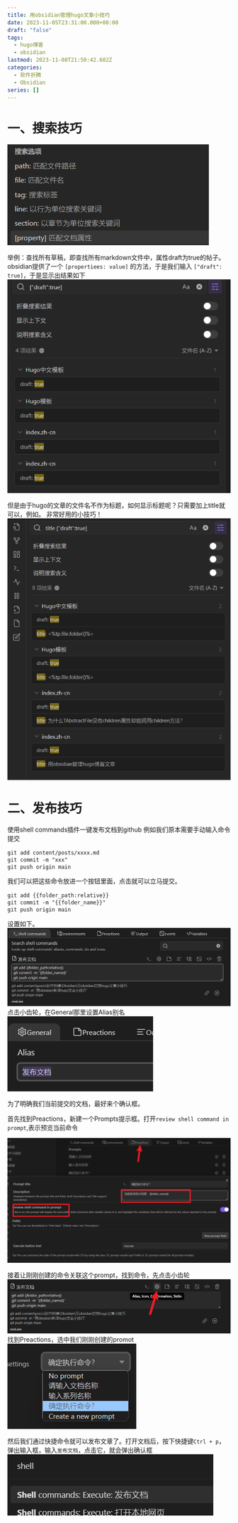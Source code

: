 ```yaml
---
title: 用obsidian管理hugo文章小技巧
date: 2023-11-05T23:31:00.000+08:00
draft: "false"
tags:
  - hugo博客
  - obsidian
lastmod: 2023-11-08T21:50:42.602Z
categories:
  - 软件折腾
  - Obsidian
series: []
---
```


# 一、搜索技巧
![](Pasted%20image%2020231109053716.png)

举例：查找所有草稿，即查找所有markdown文件中，属性draft为true的帖子。obsidian提供了一个 `[propertiees: value]` 的方法，于是我们输入 `["draft": true]`，于是显示出结果如下
![](Pasted%20image%2020231109053543.png)

但是由于hugo的文章的文件名不作为标题，如何显示标题呢？只需要加上title就可以，例如。
非常好用的小技巧！
![](Pasted%20image%2020231109053435.png)


# 二、发布技巧

使用shell commands插件一键发布文档到github
例如我们原本需要手动输入命令提交
```shell
git add content/posts/xxxx.md
git commit -m "xxx"
git push origin main
```
我们可以把这些命令放进一个按钮里面，点击就可以立马提交。
```shell
git add {{folder_path:relative}}
git commit -m "{{folder_name}}"
git push origin main
```

设置如下。
![](Pasted%20image%2020231109072252.png)
点击小齿轮，在General那里设置Alias别名
![](Pasted%20image%2020231109074724.png)

为了明确我们当前提交的文档，最好来个确认框。

首先找到Preactions，新建一个Prompts提示框。打开`review shell command in prompt`,表示预览当前命令

![](Pasted%20image%2020231109072425.png)

接着让刚刚创建的命令关联这个prompt，找到命令，先点击小齿轮
![](Pasted%20image%2020231109074021.png)
找到Preactions，选中我们刚刚创建的promot
![](Pasted%20image%2020231109074121.png)


然后我们通过快捷命令就可以发布文章了。打开文档后，按下快捷键`Ctrl + p`，弹出输入框，输入`发布文档`，点击它，就会弹出确认框
![](Pasted%20image%2020231109074556.png)
